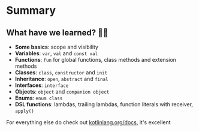 # Summary

## What have we learned? :student:

* **Some basics**: scope and visibility
* **Variables**: `var`, `val` and `const val`
* **Functions**: `fun` for global functions, class methods and extension methods
* **Classes**: `class`, `constructor` and `init`
* **Inheritance**: `open`, `abstract` and `final`
* **Interfaces**: `interface`
* **Objects**: `object` and `companion object`
* **Enums**: `enum class`
* **DSL functions**: lambdas, trailing lambdas, function literals with receiver, `apply()`

For everything else do check out [kotlinlang.org/docs](https://kotlinlang.org/docs/), it's excellent

